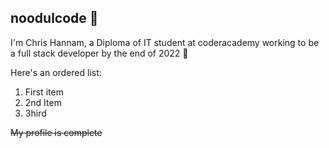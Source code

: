 ## noodulcode  🤖

I'm Chris Hannam, a Diploma of IT student at coderacademy working to be a full stack developer by the end of 2022 🎊

Here's an ordered list: 
1. First item
2. 2nd Item
3. 3hird 

~~My profile is complete~~


<!--
**noodulcode/noodulcode** is a ✨ _special_ ✨ repository because its `README.md` (this file) appears on your GitHub profile.

Here are some ideas to get you started:

- 🔭 I’m currently working on ...
- 🌱 I’m currently learning ...
- 👯 I’m looking to collaborate on ...
- 🤔 I’m looking for help with ...
- 💬 Ask me about ...
- 📫 How to reach me: ...
- 😄 Pronouns: ...
- ⚡ Fun fact: ...
-->
